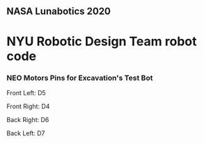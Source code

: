 ## NASA Lunabotics 2020

# NYU Robotic Design Team robot code

### NEO Motors Pins for Excavation's Test Bot

Front Left: D5

Front Right: D4

Back Right: D6

Back Left: D7
